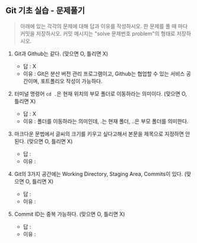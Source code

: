 ## Git 기초 실습 - 문제풀기

> 아래에 있는 각각의 문제에 대해 답과 이유를 작성하시오.
> 한 문제를 풀 때 마다 커밋을 저장하시오. 커밋 메시지는 "solve 문제번호 problem"의 형태로 저장하시오.



1. Git과 Github는 같다. (맞으면 O, 틀리면 X)

   - 답 : X
   - 이유 : Git은 분산 버전 관리 프로그램이고, Github는 협업할 수 있는 서비스 공간이며, 포트폴리오 작성이 가능하다.

   

2. 터미널 명령어 `cd .`은 현재 위치의 부모 폴더로 이동하라는 의미이다. (맞으면 O, 틀리면 X)

   - 답 : X
   - 이유 : 폴더를 이동하라는 의미인데, .는 현재 폴더, ..은 부모 폴더를 의미한다.



3. 마크다운 문법에서 글씨의 크기를 키우고 싶다고해서 본문을 제목으로 지정하면 안된다. (맞으면 O, 틀리면 X)
   - 답 :
   - 이유 :



4. Git의 3가지 공간에는 Working Directory, Staging Area, Commits이 있다. (맞으면 O, 틀리면 X)
   - 답 :
   - 이유 :



5. Commit ID는 중복 가능하다. (맞으면 O, 틀리면 X)
   - 답 :
   - 이유 :